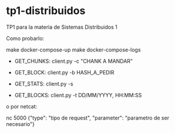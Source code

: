 # tp1-distribuidos
TP1 para la materia de Sistemas Distribuidos 1

Como probarlo:

make docker-compose-up
make docker-compose-logs

- GET_CHUNKS: client.py -c "CHANK A MANDAR"

- GET_BLOCK: client.py -b HASH_A_PEDIR

- GET_STATS: client.py -s 

- GET_BLOCKS: client.py -t DD/MM/YYYY, HH:MM:SS 

o por netcat:

nc <localhost> 5000
{"type": "tipo de request", "parameter": "parametro de ser necesario"}
